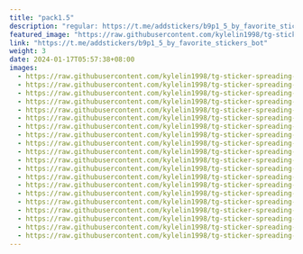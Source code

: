 ```yaml
---
title: "pack1.5"
description: "regular: https://t.me/addstickers/b9p1_5_by_favorite_stickers_bot"
featured_image: "https://raw.githubusercontent.com/kylelin1998/tg-sticker-spreading-worldwide-images/main/img/4efcc3e1-758b-42df-8613-318afcdd734a.jpg"
link: "https://t.me/addstickers/b9p1_5_by_favorite_stickers_bot"
weight: 3
date: 2024-01-17T05:57:38+08:00
images:
  - https://raw.githubusercontent.com/kylelin1998/tg-sticker-spreading-worldwide-images/main/img/4efcc3e1-758b-42df-8613-318afcdd734a.jpg
  - https://raw.githubusercontent.com/kylelin1998/tg-sticker-spreading-worldwide-images/main/img/7f9a116a-144f-4bea-bd7a-36a065af950f.jpg
  - https://raw.githubusercontent.com/kylelin1998/tg-sticker-spreading-worldwide-images/main/img/aa885f87-78e4-4bab-8ea5-8e37060c65fe.jpg
  - https://raw.githubusercontent.com/kylelin1998/tg-sticker-spreading-worldwide-images/main/img/a40785ec-d5a2-49b8-be82-f4e9312389aa.jpg
  - https://raw.githubusercontent.com/kylelin1998/tg-sticker-spreading-worldwide-images/main/img/2adb2bee-95d8-4459-97ef-dc43f47d8d9a.jpg
  - https://raw.githubusercontent.com/kylelin1998/tg-sticker-spreading-worldwide-images/main/img/84d715aa-ffcf-45cc-908c-1db479e841cc.jpg
  - https://raw.githubusercontent.com/kylelin1998/tg-sticker-spreading-worldwide-images/main/img/fc359ef6-cf63-4fc4-8b8b-17106e28f9d4.jpg
  - https://raw.githubusercontent.com/kylelin1998/tg-sticker-spreading-worldwide-images/main/img/0b16ed52-b070-485b-b9e0-c31e24954f3f.jpg
  - https://raw.githubusercontent.com/kylelin1998/tg-sticker-spreading-worldwide-images/main/img/5a860767-626c-4e7c-a2e4-1c05d9317bca.jpg
  - https://raw.githubusercontent.com/kylelin1998/tg-sticker-spreading-worldwide-images/main/img/85b2297f-c446-4be0-943a-18e8251457aa.jpg
  - https://raw.githubusercontent.com/kylelin1998/tg-sticker-spreading-worldwide-images/main/img/b4685c40-1348-4c74-a7cc-e0336bb5f05d.jpg
  - https://raw.githubusercontent.com/kylelin1998/tg-sticker-spreading-worldwide-images/main/img/907e852a-c34c-436e-a2fd-fa20daad65f7.jpg
  - https://raw.githubusercontent.com/kylelin1998/tg-sticker-spreading-worldwide-images/main/img/37d9b0be-5589-4ecc-ac1b-8eda2a1d2026.jpg
  - https://raw.githubusercontent.com/kylelin1998/tg-sticker-spreading-worldwide-images/main/img/8d8a2d8f-ca7f-4b9a-aa10-2f359a696d02.jpg
  - https://raw.githubusercontent.com/kylelin1998/tg-sticker-spreading-worldwide-images/main/img/3ae6492e-2527-4992-bfcb-492381d9ca99.jpg
  - https://raw.githubusercontent.com/kylelin1998/tg-sticker-spreading-worldwide-images/main/img/abc88088-303e-4365-a4bf-a4457dac7a9e.jpg
  - https://raw.githubusercontent.com/kylelin1998/tg-sticker-spreading-worldwide-images/main/img/695b1400-c33d-40d8-b111-1d78efa238bc.jpg
  - https://raw.githubusercontent.com/kylelin1998/tg-sticker-spreading-worldwide-images/main/img/a784c69c-5339-403a-8430-76909069790f.jpg
  - https://raw.githubusercontent.com/kylelin1998/tg-sticker-spreading-worldwide-images/main/img/3139121c-f5b8-4195-906f-7ee701282b36.jpg
  - https://raw.githubusercontent.com/kylelin1998/tg-sticker-spreading-worldwide-images/main/img/3f76692d-1072-450d-81c8-94434664cadd.jpg
---
```

